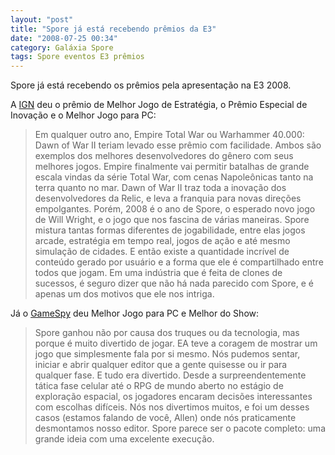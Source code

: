 ```yaml
---
layout: "post"
title: "Spore já está recebendo prêmios da E3"
date: "2008-07-25 00:34"
category: Galáxia Spore
tags: Spore eventos E3 prêmios
---
```

Spore já está recebendo os prêmios pela apresentação na E3 2008.

A [IGN](http://pc.ign.com/articles/893/893894p1.html) deu o prêmio de Melhor Jogo de Estratégia, o Prêmio Especial de Inovação e o Melhor Jogo para PC:

> Em qualquer outro ano, Empire Total War ou Warhammer 40.000: Dawn of War II teriam levado esse prêmio com facilidade. Ambos são exemplos dos melhores desenvolvedores do gênero com seus melhores jogos. Empire finalmente vai permitir batalhas de grande escala vindas da série Total War, com cenas Napoleônicas tanto na terra quanto no mar. Dawn of War II traz toda a inovação dos desenvolvedores da Relic, e leva a franquia para novas direções empolgantes. Porém, 2008 é o ano de Spore, o esperado novo jogo de Will Wright, e o jogo que nos fascina de várias maneiras. Spore mistura tantas formas diferentes de jogabilidade, entre elas jogos arcade, estratégia em tempo real, jogos de ação e até mesmo simulação de cidades. E então existe a quantidade incrível de conteúdo gerado por usuário e a forma que ele é compartilhado entre todos que jogam. Em uma indústria que é feita de clones de sucessos, é seguro dizer que não há nada parecido com Spore, e é apenas um dos motivos que ele nos intriga.

Já o [GameSpy](http://www.gamespy.com/articles/888/888384p28.html) deu Melhor Jogo para PC e Melhor do Show:

> Spore ganhou não por causa dos truques ou da tecnologia, mas porque é muito divertido de jogar. EA teve a coragem de mostrar um jogo que simplesmente fala por si mesmo. Nós pudemos sentar, iniciar e abrir qualquer editor que a gente quisesse ou ir para qualquer fase. E tudo era divertido. Desde a surpreendentemente tática fase celular até o RPG de mundo aberto no estágio de exploração espacial, os jogadores encaram decisões interessantes com escolhas difíceis. Nós nos divertimos muitos, e foi um desses casos (estamos falando de você, Allen) onde nós praticamente desmontamos nosso editor. Spore parece ser o pacote completo: uma grande ideia com uma excelente execução.
